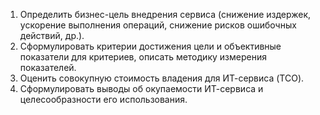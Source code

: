 1. Определить бизнес-цель внедрения сервиса (снижение издержек, ускорение выполнения операций, 
снижение рисков ошибочных действий, др.).
2. Сформулировать критерии достижения цели и объективные показатели для критериев, описать методику 
измерения показателей.
3. Оценить совокупную стоимость владения для ИТ-сервиса (TCO).
4. Сформулировать выводы об окупаемости ИТ-сервиса и целесообразности его использования.
